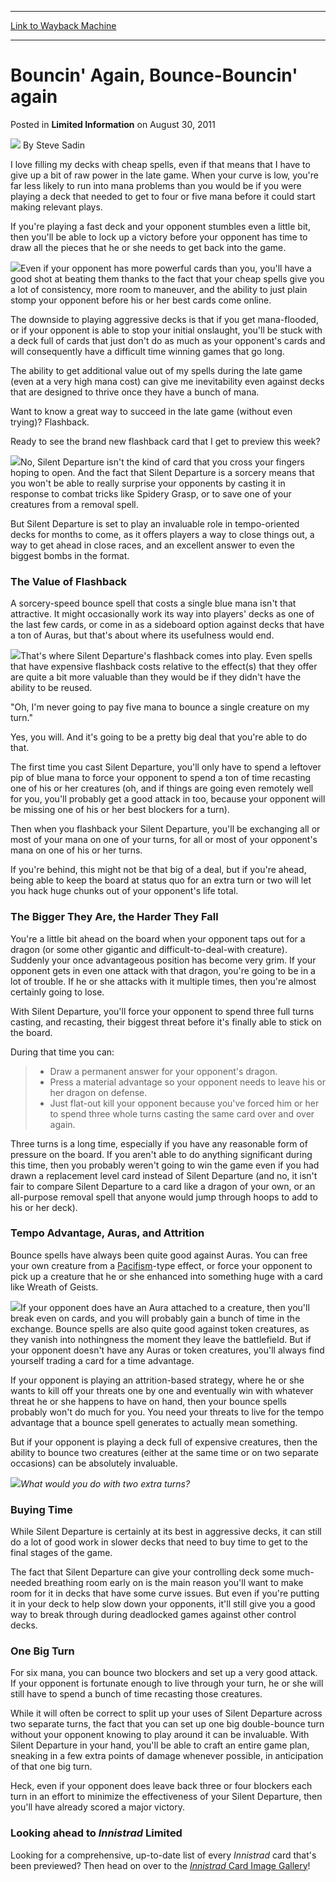 
---
[Link to Wayback Machine](https://web.archive.org/web/20170622104826/http://magic.wizards.com/en/articles/archive/limited-information/bouncin-again-bounce-bouncin-again-2011-08-30)

[_metadata_:author]:- "Steve Sadin"
[_metadata_:description]:- "I love filling my decks with cheap spells, even if that means that I have to give up a bit of raw power in the late game. When your curve is low, you're far less likely to run into mana problems than you would be if you were playing a deck that needed to get to four or five mana before it could start making relevant plays."
[_metadata_:generator]:- "Drupal 7 (http://drupal.org)"
[_metadata_:node]:- "649176"
[_metadata_:publish_date]:- "2011-08-30"
[_metadata_:source]:- "div-main-content"
[_metadata_:title]:- "Bouncin' Again, Bounce-Bouncin' again"
[_metadata_:wayback_capture_timestamp]:- "2017-06-22 10:48:26"
[_metadata_:wayback_raw_url]:- "https://web.archive.org/web/20170622104826id_/http://magic.wizards.com/en/articles/archive/limited-information/bouncin-again-bounce-bouncin-again-2011-08-30"
[_metadata_:wayback_url]:- "http://magic.wizards.com/en/articles/archive/limited-information/bouncin-again-bounce-bouncin-again-2011-08-30"
---


Bouncin' Again, Bounce-Bouncin' again
=====================================



 Posted in **Limited Information**
 on August 30, 2011 






![](https://media.magic.wizards.com/styles/auth_small/public/images/person/authorpic_SteveSadin.jpg)
By Steve Sadin












I love filling my decks with cheap spells, even if that means that I have to give up a bit of raw power in the late game. When your curve is low, you're far less likely to run into mana problems than you would be if you were playing a deck that needed to get to four or five mana before it could start making relevant plays.


If you're playing a fast deck and your opponent stumbles even a little bit, then you'll be able to lock up a victory before your opponent has time to draw all the pieces that he or she needs to get back into the game.


![](https://media.magic.wizards.com/image_legacy_migration/images/magic/daily/li/tyfdcvbuyijkjnsdjkfndkfdf.jpg)Even if your opponent has more powerful cards than you, you'll have a good shot at beating them thanks to the fact that your cheap spells give you a lot of consistency, more room to maneuver, and the ability to just plain stomp your opponent before his or her best cards come online.


The downside to playing aggressive decks is that if you get mana-flooded, or if your opponent is able to stop your initial onslaught, you'll be stuck with a deck full of cards that just don't do as much as your opponent's cards and will consequently have a difficult time winning games that go long.


The ability to get additional value out of my spells during the late game (even at a very high mana cost) can give me inevitability even against decks that are designed to thrive once they have a bunch of mana.


Want to know a great way to succeed in the late game (without even trying)? Flashback.


Ready to see the brand new flashback card that I get to preview this week?


![](https://media.magic.wizards.com/image_legacy_migration/images/magic/tcg/products/isd/q4knm4fmee_en.jpg)No, Silent Departure isn't the kind of card that you cross your fingers hoping to open. And the fact that Silent Departure is a sorcery means that you won't be able to really surprise your opponents by casting it in response to combat tricks like Spidery Grasp, or to save one of your creatures from a removal spell.


But Silent Departure is set to play an invaluable role in tempo-oriented decks for months to come, as it offers players a way to close things out, a way to get ahead in close races, and an excellent answer to even the biggest bombs in the format.


### The Value of Flashback


A sorcery-speed bounce spell that costs a single blue mana isn't that attractive. It might occasionally work its way into players' decks as one of the last few cards, or come in as a sideboard option against decks that have a ton of Auras, but that's about where its usefulness would end.


![](https://media.magic.wizards.com/image_legacy_migration/images/magic/daily/li/bvrtedfxghcvgbhnjmisoudjfhisudf.jpg)That's where Silent Departure's flashback comes into play. Even spells that have expensive flashback costs relative to the effect(s) that they offer are quite a bit more valuable than they would be if they didn't have the ability to be reused.


"Oh, I'm never going to pay five mana to bounce a single creature on my turn."


Yes, you will. And it's going to be a pretty big deal that you're able to do that.


The first time you cast Silent Departure, you'll only have to spend a leftover pip of blue mana to force your opponent to spend a ton of time recasting one of his or her creatures (oh, and if things are going even remotely well for you, you'll probably get a good attack in too, because your opponent will be missing one of his or her best blockers for a turn).


Then when you flashback your Silent Departure, you'll be exchanging all or most of your mana on one of your turns, for all or most of your opponent's mana on one of his or her turns.


If you're behind, this might not be that big of a deal, but if you're ahead, being able to keep the board at status quo for an extra turn or two will let you hack huge chunks out of your opponent's life total.


### The Bigger They Are, the Harder They Fall


You're a little bit ahead on the board when your opponent taps out for a dragon (or some other gigantic and difficult-to-deal-with creature). Suddenly your once advantageous position has become very grim. If your opponent gets in even one attack with that dragon, you're going to be in a lot of trouble. If he or she attacks with it multiple times, then you're almost certainly going to lose.


With Silent Departure, you'll force your opponent to spend three full turns casting, and recasting, their biggest threat before it's finally able to stick on the board.


During that time you can:



> 
> * Draw a permanent answer for your opponent's dragon.
> * Press a material advantage so your opponent needs to leave his or her dragon on defense.
> * Just flat-out kill your opponent because you've forced him or her to spend three whole turns casting the same card over and over again.
> 


Three turns is a long time, especially if you have any reasonable form of pressure on the board. If you aren't able to do anything significant during this time, then you probably weren't going to win the game even if you had drawn a replacement level card instead of Silent Departure (and no, it isn't fair to compare Silent Departure to a card like a dragon of your own, or an all-purpose removal spell that anyone would jump through hoops to add to his or her deck).


### Tempo Advantage, Auras, and Attrition


Bounce spells have always been quite good against Auras. You can free your own creature from a [Pacifism](http://gatherer.wizards.com/Pages/Card/Details.aspx?name=Pacifism)-type effect, or force your opponent to pick up a creature that he or she enhanced into something huge with a card like Wreath of Geists.


![](https://media.magic.wizards.com/image_legacy_migration/images/magic/daily/li/li158_wreath.jpg)If your opponent does have an Aura attached to a creature, then you'll break even on cards, and you will probably gain a bunch of time in the exchange. Bounce spells are also quite good against token creatures, as they vanish into nothingness the moment they leave the battlefield. But if your opponent doesn't have any Auras or token creatures, you'll always find yourself trading a card for a time advantage.


If your opponent is playing an attrition-based strategy, where he or she wants to kill off your threats one by one and eventually win with whatever threat he or she happens to have on hand, then your bounce spells probably won't do much for you. You need your threats to live for the tempo advantage that a bounce spell generates to actually mean something.


But if your opponent is playing a deck full of expensive creatures, then the ability to bounce two creatures (either at the same time or on two separate occasions) can be absolutely invaluable.


![](https://media.magic.wizards.com/image_legacy_migration/images/magic/daily/li/li158_time.jpg)*What would you do with two extra turns?*
### Buying Time


While Silent Departure is certainly at its best in aggressive decks, it can still do a lot of good work in slower decks that need to buy time to get to the final stages of the game.


The fact that Silent Departure can give your controlling deck some much-needed breathing room early on is the main reason you'll want to make room for it in decks that have some curve issues. But even if you're putting it in your deck to help slow down your opponents, it'll still give you a good way to break through during deadlocked games against other control decks.


### One Big Turn


For six mana, you can bounce two blockers and set up a very good attack. If your opponent is fortunate enough to live through your turn, he or she will still have to spend a bunch of time recasting those creatures.


While it will often be correct to split up your uses of Silent Departure across two separate turns, the fact that you can set up one big double-bounce turn without your opponent knowing to play around it can be invaluable. With Silent Departure in your hand, you'll be able to craft an entire game plan, sneaking in a few extra points of damage whenever possible, in anticipation of that one big turn.


Heck, even if your opponent does leave back three or four blockers each turn in an effort to minimize the effectiveness of your Silent Departure, then you'll have already scored a major victory.


### Looking ahead to *Innistrad* Limited


Looking for a comprehensive, up-to-date list of every *Innistrad* card that's been previewed? Then head on over to the [*Innistrad* Card Image Gallery](http://www.wizards.com/magic/tcg/article.aspx?x=mtg/tcg/innistrad/cig)!








